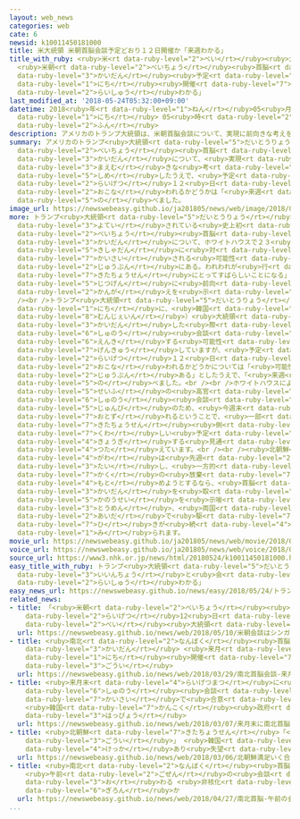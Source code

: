 ```yaml
---
layout: web_news
categories: web
cate: 6
newsid: k10011450181000
title: 米大統領 米朝首脳会談予定どおり１２日開催か「来週わかる」
title_with_ruby: <ruby>米<rt data-ruby-level="2">べい</rt></ruby><ruby>大統領<rt data-ruby-level="5">だいとうりょう</rt></ruby>
  <ruby>米朝<rt data-ruby-level="2">べいちょう</rt></ruby><ruby>首脳<rt data-ruby-level="6">しゅのう</rt></ruby><ruby>会談<rt
  data-ruby-level="3">かいだん</rt></ruby><ruby>予定<rt data-ruby-level="3">よてい</rt></ruby>どおり１２<ruby>日<rt
  data-ruby-level="1">にち</rt></ruby><ruby>開催<rt data-ruby-level="7">かいさい</rt></ruby>か「<ruby>来週<rt
  data-ruby-level="2">らいしゅう</rt></ruby>わかる」
last_modified_at: '2018-05-24T05:32:00+09:00'
datetime: 2018<ruby>年<rt data-ruby-level="1">ねん</rt></ruby>05<ruby>月<rt data-ruby-level="1">がつ</rt></ruby>24<ruby>日<rt
  data-ruby-level="1">にち</rt></ruby> 05<ruby>時<rt data-ruby-level="2">じ</rt></ruby>32<ruby>分<rt
  data-ruby-level="2">ふん</rt></ruby>
description: アメリカのトランプ大統領は、米朝首脳会談について、実現に前向きな考えを示したうえで、予定どおり来月１２日に行われるかどうかは「来週わかる」と述べました。
summary: アメリカのトランプ<ruby>大統領<rt data-ruby-level="5">だいとうりょう</rt></ruby>は、<ruby>米朝<rt
  data-ruby-level="2">べいちょう</rt></ruby><ruby>首脳<rt data-ruby-level="6">しゅのう</rt></ruby><ruby>会談<rt
  data-ruby-level="3">かいだん</rt></ruby>について、<ruby>実現<rt data-ruby-level="5">じつげん</rt></ruby>に<ruby>前向<rt
  data-ruby-level="3">まえむ</rt></ruby>きな<ruby>考<rt data-ruby-level="2">かんが</rt></ruby>えを<ruby>示<rt
  data-ruby-level="5">しめ</rt></ruby>したうえで、<ruby>予定<rt data-ruby-level="3">よてい</rt></ruby>どおり<ruby>来月<rt
  data-ruby-level="2">らいげつ</rt></ruby>１２<ruby>日<rt data-ruby-level="1">にち</rt></ruby>に<ruby>行<rt
  data-ruby-level="2">おこな</rt></ruby>われるかどうかは「<ruby>来週<rt data-ruby-level="2">らいしゅう</rt></ruby>わかる」と<ruby>述<rt
  data-ruby-level="5">の</rt></ruby>べました。
image_url: https://newswebeasy.github.io/ja201805/news/web/image/2018/05/24/K10011450181_1805240550_1805240553_01_03.jpg
more: トランプ<ruby>大統領<rt data-ruby-level="5">だいとうりょう</rt></ruby>は、<ruby>来月<rt data-ruby-level="2">らいげつ</rt></ruby>シンガポールで<ruby>予定<rt
  data-ruby-level="3">よてい</rt></ruby>されている<ruby>史上初<rt data-ruby-level="4">しじょうはつ</rt></ruby>の<ruby>米朝<rt
  data-ruby-level="2">べいちょう</rt></ruby><ruby>首脳<rt data-ruby-level="6">しゅのう</rt></ruby><ruby>会談<rt
  data-ruby-level="3">かいだん</rt></ruby>について、ホワイトハウスで２３<ruby>日<rt data-ruby-level="1">にち</rt></ruby>、<ruby>記者団<rt
  data-ruby-level="5">きしゃだん</rt></ruby>に<ruby>対<rt data-ruby-level="3">たい</rt></ruby>し「<ruby>開催<rt
  data-ruby-level="7">かいさい</rt></ruby>される<ruby>可能性<rt data-ruby-level="5">かのうせい</rt></ruby>は<ruby>十分<rt
  data-ruby-level="2">じゅうぶん</rt></ruby>にある。われわれが<ruby>行<rt data-ruby-level="2">い</rt></ruby>けば、<ruby>北朝鮮<rt
  data-ruby-level="7">きたちょうせん</rt></ruby>にとってすばらしいことになる」と<ruby>述<rt data-ruby-level="5">の</rt></ruby>べ、<ruby>実現<rt
  data-ruby-level="5">じつげん</rt></ruby>に<ruby>前向<rt data-ruby-level="3">まえむ</rt></ruby>きな<ruby>考<rt
  data-ruby-level="2">かんが</rt></ruby>えを<ruby>示<rt data-ruby-level="5">しめ</rt></ruby>しました。<br
  /><br />トランプ<ruby>大統領<rt data-ruby-level="5">だいとうりょう</rt></ruby>は、<ruby>前日<rt data-ruby-level="2">ぜんじつ</rt></ruby>の２２<ruby>日<rt
  data-ruby-level="1">にち</rt></ruby>に、<ruby>韓国<rt data-ruby-level="7">かんこく</rt></ruby>のムン・ジェイン（<ruby>文在寅<rt
  data-ruby-level="8">むんじぇいん</rt></ruby>）<ruby>大統領<rt data-ruby-level="5">だいとうりょう</rt></ruby>と<ruby>会談<rt
  data-ruby-level="3">かいだん</rt></ruby>した<ruby>際<rt data-ruby-level="5">さい</rt></ruby>に、<ruby>首脳<rt
  data-ruby-level="6">しゅのう</rt></ruby><ruby>会談<rt data-ruby-level="3">かいだん</rt></ruby>を<ruby>延期<rt
  data-ruby-level="6">えんき</rt></ruby>する<ruby>可能性<rt data-ruby-level="5">かのうせい</rt></ruby>に<ruby>言及<rt
  data-ruby-level="7">げんきゅう</rt></ruby>していますが、<ruby>予定<rt data-ruby-level="3">よてい</rt></ruby>どおり<ruby>来月<rt
  data-ruby-level="2">らいげつ</rt></ruby>１２<ruby>日<rt data-ruby-level="1">にち</rt></ruby>に<ruby>行<rt
  data-ruby-level="2">おこな</rt></ruby>われるかどうかについては「<ruby>可能性<rt data-ruby-level="5">かのうせい</rt></ruby>は<ruby>十分<rt
  data-ruby-level="2">じゅうぶん</rt></ruby>ある」としたうえで、「<ruby>来週<rt data-ruby-level="2">らいしゅう</rt></ruby>わかる」と<ruby>述<rt
  data-ruby-level="5">の</rt></ruby>べました。<br /><br />ホワイトハウスによりますと、アメリカ<ruby>政府<rt
  data-ruby-level="5">せいふ</rt></ruby>の<ruby>高官<rt data-ruby-level="4">こうかん</rt></ruby>は、<ruby>首脳<rt
  data-ruby-level="6">しゅのう</rt></ruby><ruby>会談<rt data-ruby-level="3">かいだん</rt></ruby>の<ruby>準備<rt
  data-ruby-level="5">じゅんび</rt></ruby>のため、<ruby>今週末<rt data-ruby-level="4">こんしゅうまつ</rt></ruby>シンガポールを<ruby>訪<rt
  data-ruby-level="7">おとず</rt></ruby>れるということで、<ruby>一部<rt data-ruby-level="3">いちぶ</rt></ruby>のメディアは、<ruby>北朝鮮<rt
  data-ruby-level="7">きたちょうせん</rt></ruby><ruby>側<rt data-ruby-level="4">がわ</rt></ruby>と<ruby>詳<rt
  data-ruby-level="7">くわ</rt></ruby>しい<ruby>予定<rt data-ruby-level="3">よてい</rt></ruby>などについて<ruby>協議<rt
  data-ruby-level="4">きょうぎ</rt></ruby>する<ruby>見通<rt data-ruby-level="2">みとお</rt></ruby>しだと<ruby>伝<rt
  data-ruby-level="4">つた</rt></ruby>えています。<br /><br /><ruby>北朝鮮<rt data-ruby-level="7">きたちょうせん</rt></ruby><ruby>側<rt
  data-ruby-level="4">がわ</rt></ruby>は<ruby>先週<rt data-ruby-level="2">せんしゅう</rt></ruby>、アメリカに<ruby>対<rt
  data-ruby-level="3">たい</rt></ruby>し、<ruby>一方的<rt data-ruby-level="4">いっぽうてき</rt></ruby>に<ruby>核<rt
  data-ruby-level="7">かく</rt></ruby>の<ruby>放棄<rt data-ruby-level="7">ほうき</rt></ruby>だけを<ruby>求<rt
  data-ruby-level="4">もと</rt></ruby>めようとするなら、<ruby>首脳<rt data-ruby-level="6">しゅのう</rt></ruby><ruby>会談<rt
  data-ruby-level="3">かいだん</rt></ruby>を<ruby>取<rt data-ruby-level="3">と</rt></ruby>りやめる<ruby>可能性<rt
  data-ruby-level="5">かのうせい</rt></ruby>を<ruby>示唆<rt data-ruby-level="7">しさ</rt></ruby>していて、<ruby>当面<rt
  data-ruby-level="3">とうめん</rt></ruby>、<ruby>両国<rt data-ruby-level="3">りょうこく</rt></ruby>の<ruby>間<rt
  data-ruby-level="2">あいだ</rt></ruby>で<ruby>駆<rt data-ruby-level="7">か</rt></ruby>け<ruby>引<rt
  data-ruby-level="7">ひ</rt></ruby>きが<ruby>続<rt data-ruby-level="4">つづ</rt></ruby>くものと<ruby>見<rt
  data-ruby-level="1">み</rt></ruby>られます。
movie_url: https://newswebeasy.github.io/ja201805/news/web/movie/2018/05/24/k10011450181_201805240551_201805240553.mp4
voice_url: https://newswebeasy.github.io/ja201805/news/web/voice/2018/05/24/k10011450181_201805240551_201805240553.mp3
source_url: https://www3.nhk.or.jp/news/html/20180524/k10011450181000.html
easy_title_with_ruby: トランプ<ruby>大統領<rt data-ruby-level="5">だいとうりょう</rt></ruby>「キム<ruby>委員長<rt
  data-ruby-level="3">いいんちょう</rt></ruby>と<ruby>会<rt data-ruby-level="2">あ</rt></ruby>うかどうか<ruby>来週<rt
  data-ruby-level="2">らいしゅう</rt></ruby>わかる」
easy_news_url: https://newswebeasy.github.io/news/easy/2018/05/24/トランプ大統領キム委員長と会うかどうか来週わかる
related_news:
- title: 「<ruby>米朝<rt data-ruby-level="2">べいちょう</rt></ruby><ruby>会談<rt data-ruby-level="3">かいだん</rt></ruby>はシンガポールで<ruby>来月<rt
    data-ruby-level="2">らいげつ</rt></ruby>12<ruby>日<rt data-ruby-level="1">にち</rt></ruby>に」<ruby>米<rt
    data-ruby-level="2">べい</rt></ruby><ruby>大統領<rt data-ruby-level="5">だいとうりょう</rt></ruby>ツイッター
  url: https://newswebeasy.github.io/news/web/2018/05/10/米朝会談はシンガポールで来月12日に米大統領ツイッター
- title: <ruby>南北<rt data-ruby-level="2">なんぼく</rt></ruby><ruby>首脳<rt data-ruby-level="6">しゅのう</rt></ruby><ruby>会談<rt
    data-ruby-level="3">かいだん</rt></ruby> <ruby>来月<rt data-ruby-level="2">らいげつ</rt></ruby>27<ruby>日<rt
    data-ruby-level="1">にち</rt></ruby><ruby>開催<rt data-ruby-level="7">かいさい</rt></ruby>で<ruby>合意<rt
    data-ruby-level="3">ごうい</rt></ruby>
  url: https://newswebeasy.github.io/news/web/2018/03/29/南北首脳会談-来月27日開催で合意
- title: <ruby>来月末<rt data-ruby-level="4">らいげつまつ</rt></ruby>に<ruby>南北<rt data-ruby-level="2">なんぼく</rt></ruby><ruby>首脳<rt
    data-ruby-level="6">しゅのう</rt></ruby><ruby>会談<rt data-ruby-level="3">かいだん</rt></ruby><ruby>開催<rt
    data-ruby-level="7">かいさい</rt></ruby>で<ruby>合意<rt data-ruby-level="3">ごうい</rt></ruby>
    <ruby>韓国<rt data-ruby-level="7">かんこく</rt></ruby><ruby>政府<rt data-ruby-level="5">せいふ</rt></ruby><ruby>発表<rt
    data-ruby-level="3">はっぴょう</rt></ruby>
  url: https://newswebeasy.github.io/news/web/2018/03/07/来月末に南北首脳会談開催で合意-韓国政府発表
- title: <ruby>北朝鮮<rt data-ruby-level="7">きたちょうせん</rt></ruby>「<ruby>満足<rt data-ruby-level="4">まんぞく</rt></ruby>いく<ruby>合意<rt
    data-ruby-level="3">ごうい</rt></ruby>」 <ruby>韓国<rt data-ruby-level="7">かんこく</rt></ruby>「<ruby>結果<rt
    data-ruby-level="4">けっか</rt></ruby>あり<ruby>失望<rt data-ruby-level="4">しつぼう</rt></ruby>させるものでない」
  url: https://newswebeasy.github.io/news/web/2018/03/06/北朝鮮満足いく合意-韓国結果あり失望させるものでない
- title: <ruby>南北<rt data-ruby-level="2">なんぼく</rt></ruby><ruby>首脳<rt data-ruby-level="6">しゅのう</rt></ruby>
    <ruby>午前<rt data-ruby-level="2">ごぜん</rt></ruby>の<ruby>会談<rt data-ruby-level="3">かいだん</rt></ruby><ruby>終<rt
    data-ruby-level="3">お</rt></ruby>わる <ruby>非核化<rt data-ruby-level="7">ひかくか</rt></ruby>など<ruby>議論<rt
    data-ruby-level="6">ぎろん</rt></ruby>か
  url: https://newswebeasy.github.io/news/web/2018/04/27/南北首脳-午前の会談終わる-非核化など議論か
...
```

